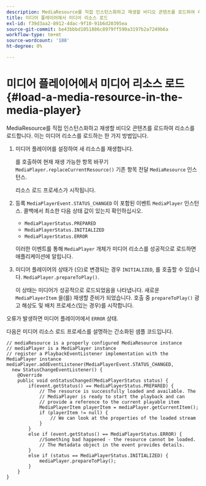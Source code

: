 ```yaml
---
description: MediaResource를 직접 인스턴스화하고 재생할 비디오 콘텐츠를 로드하여 리소스를 로드합니다. 이는 미디어 리소스를 로드하는 한 가지 방법입니다.
title: 미디어 플레이어에서 미디어 리소스 로드
exl-id: f39d3aa2-8912-4dac-9f10-91b6d20395ea
source-git-commit: be43bbbd1051886c8979ff590a3197b2a7249b6a
workflow-type: tm+mt
source-wordcount: '188'
ht-degree: 0%

---
```


# 미디어 플레이어에서 미디어 리소스 로드 {#load-a-media-resource-in-the-media-player}

MediaResource를 직접 인스턴스화하고 재생할 비디오 콘텐츠를 로드하여 리소스를 로드합니다. 이는 미디어 리소스를 로드하는 한 가지 방법입니다.

1. 미디어 플레이어를 설정하여 새 리소스를 재생합니다.

   를 호출하여 현재 재생 가능한 항목 바꾸기 `MediaPlayer.replaceCurrentResource()` 기존 항목 전달 `MediaResource` 인스턴스.

   리소스 로드 프로세스가 시작됩니다.

1. 등록 `MediaPlayerEvent.STATUS_CHANGED` 이 포함된 이벤트 `MediaPlayer` 인스턴스. 콜백에서 최소한 다음 상태 값이 있는지 확인하십시오.

   * `MediaPlayerStatus.PREPARED`
   * `MediaPlayerStatus.INITIALIZED`
   * `MediaPlayerStatus.ERROR`

   이러한 이벤트를 통해 `MediaPlayer` 개체가 미디어 리소스를 성공적으로 로드하면 애플리케이션에 알립니다.
1. 미디어 플레이어의 상태가 (으)로 변경되는 경우 `INITIALIZED`, 를 호출할 수 있습니다. `MediaPlayer.prepareToPlay()`.

   이 상태는 미디어가 성공적으로 로드되었음을 나타냅니다. 새로운 `MediaPlayerItem` 을(를) 재생할 준비가 되었습니다. 호출 중 `prepareToPlay()` 광고 해상도 및 배치 프로세스(있는 경우)를 시작합니다.

오류가 발생하면 미디어 플레이어에서 `ERROR` 상태.

다음은 미디어 리소스 로드 프로세스를 설명하는 간소화된 샘플 코드입니다.

```java>
// mediaResource is a properly configured MediaResource instance 
// mediaPlayer is a MediaPlayer instance 
// register a PlaybackEventListener implementation with the MediaPlayer instance 
mediaPlayer.addEventListener(MediaPlayerEvent.STATUS_CHANGED,  
  new StatusChangeEventListener() { 
    @Override 
    public void onStatusChanged(MediaPlayerStatus status) { 
        if(event.getStatus() == MediaPlayerStatus.PREPARED) { 
            // The resource is successfully loaded and available. The  
            // MediaPlayer is ready to start the playback and can 
            // provide a reference to the current playable item 
            MediaPlayerItem playerItem = mediaPlayer.getCurrentItem(); 
            if (playerItem != null) { 
                // We can look at the properties of the loaded stream 
            } 
        } 
        else if (event.getStatus() == MediaPlayerStatus.ERROR) { 
            //Something bad happened - the resource cannot be loaded. 
            // The Metadata object in the event provides details. 
        } 
        else if (status == MediaPlayerStatus.INITIALIZED) { 
            mediaPlayer.prepareToPlay(); 
        } 
    } 
} 
```

